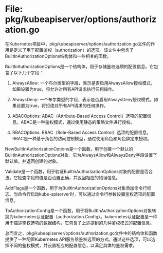 # File: pkg/kubeapiserver/options/authorization.go

在Kubernetes项目中，pkg/kubeapiserver/options/authorization.go文件的作用是定义了用于配置鉴权（authorization）的选项。该文件中包含了BuiltInAuthorizationOptions结构体和一些相关的函数。

BuiltInAuthorizationOptions是一个结构体，用于存储鉴权选项的配置信息。它包含了以下几个字段：

1. AlwaysAllow: 一个布尔类型的字段，表示是否启用AlwaysAllow授权模式。如果设置为true，将允许对所有API请求执行任何操作。

2. AlwaysDeny: 一个布尔类型的字段，表示是否启用AlwaysDeny授权模式。如果设置为true，将拒绝对所有API请求的任何操作。

3. ABACOptions: ABAC（Attribute-Based Access Control）选项的配置信息。ABAC是一种鉴权模式，通过使用静态的策略文件进行授权。

4. RBACOptions: RBAC（Role-Based Access Control）选项的配置信息。RBAC是一种基于角色的访问控制模型，通过使用角色和角色绑定来授权。

NewBuiltInAuthorizationOptions是一个函数，用于创建一个默认的BuiltInAuthorizationOptions对象。它为AlwaysAllow和AlwaysDeny字段设置了默认值，并返回创建的对象。

Validate是一个函数，用于验证BuiltInAuthorizationOptions对象的配置是否合法。它检查字段的值是否设置正确，并返回相应的错误信息。

AddFlags是一个函数，用于为BuiltInAuthorizationOptions对象添加命令行标志。当命令行启动kube-apiserver时，可以通过命令行参数设置鉴权选项的配置信息。

ToAuthorizationConfig是一个函数，用于将BuiltInAuthorizationOptions对象转换为kubernetes认证配置（authorization.Config）。kubernetes认证配置是一种用于描述鉴权选项的数据结构，它包含了上述提到的几种鉴权模式的配置信息。

总而言之，pkg/kubeapiserver/options/authorization.go文件中的结构体和函数提供了一种配置Kubernetes API服务器鉴权选项的方式。通过这些选项，可以选择不同的鉴权模式，并设置相应的配置信息，以满足具体的鉴权需求。

